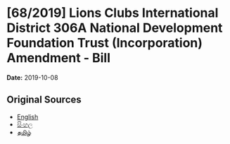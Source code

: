 # [68/2019] Lions  Clubs International District  306A National Development Foundation Trust (Incorporation) Amendment - Bill

**Date:** 2019-10-08

## Original Sources

- [English](https://documents.gov.lk/view/bills/2019/10/68-2019_E.pdf)
- [සිංහල](https://documents.gov.lk/view/bills/2019/10/68-2019_S.pdf)
- [தமிழ்](https://documents.gov.lk/view/bills/2019/10/68-2019_T.pdf)
